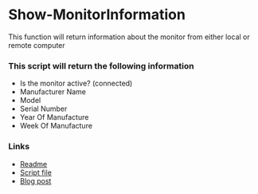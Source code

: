 ﻿# Show-MonitorInformation
This function will return information about the monitor from either local or remote computer 
  
### This script will return the following information
- Is the monitor active? (connected)
- Manufacturer Name
- Model
- Serial Number
- Year Of Manufacture
- Week Of Manufacture

### Links
- [Readme](https://github.com/rstolpe/PowerShell-Scripts/blob/main/Windows/Show-MonitorInformation.md)  
- [Script file](https://github.com/rstolpe/PowerShell-Scripts/blob/main/Windows/Show-MonitorInformation.ps1)
- [Blog post](https://stolpe.io/information-about-connected-monitor/)